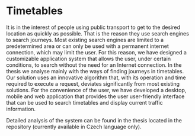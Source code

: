 # Timetables
It is in the interest of people using public transport to get to the desired location as quickly as possible. That is the reason they use search engines to search journeys. Most existing search engines are limited to a predetermined area or can only be used with a permanent internet connection, which may limit the user. For this reason, we have designed a customizable application system that allows the user, under certain conditions, to search without the need for an Internet connection. In the thesis we analyse mainly with the ways of finding journeys in timetables. Our solution uses an innovative algorithm that, with its operation and time required to execute a request, deviates significantly from most existing solutions. For the convenience of the user, we have developed a desktop, mobile and web application that provides the user user-friendly interface that can be used to search timetables and display current traffic information.

Detailed analysis of the system can be found in the thesis located in the repository (currently available in Czech language only).

